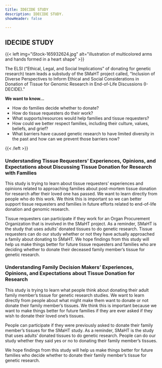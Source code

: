 ```yaml
---
title: IDECIDE STUDY
description: IDECIDE STUDY.
showHeader: false

---
```


## IDECIDE STUDY

{{< left img="iStock-165932624.jpg" alt="illustration of multicolored arms and hands formed in a heart shape" >}}

The ELSI (“Ethical, Legal, and Social Implications” of donating for genetic research) team leads a substudy of the SMaHT project called, “Inclusion of Diverse Perspectives to Inform Ethical and Social Considerations in Donation of Tissue for Genomic Research in End-of-Life Discussions (I-DECIDE).”

**We want to know…**

* How do families decide whether to donate?
* How do tissue requesters do their work?
* What supports/resources would help families and tissue requesters?
* How could we better respect families, including their culture, values, beliefs, and grief?
* What barriers have caused genetic research to have limited diversity in the past and how can we prevent those barriers now?

{{< /left >}}

### Understanding Tissue Requesters’ Experiences, Opinions, and Expectations about Discussing Tissue Donation for Research with Families

This study is trying to learn about tissue requesters’ experiences and opinions related to approaching families about post-mortem tissue donation for research after their loved one has passed. We want to learn directly from people who do this work. We think this is important so we can better support tissue requesters and families in future efforts related to end-of-life donation and genomic research.

Tissue requesters can participate if they work for an Organ Procurement Organization that is involved in the SMaHT project. As a reminder, SMaHT is the study that uses adults’ donated tissues to do genetic research. Tissue requesters can do our study whether or not they have actually approached a family about donating to SMaHT.
We hope findings from this study will help us make things better for future tissue requesters and families who are deciding whether to donate their deceased family member’s tissue for genetic research.

### Understanding Family Decision Makers’ Experiences, Opinions, and Expectations about Tissue Donation for Research

This study is trying to learn what people think about donating their adult family member’s tissue for genetic research studies. We want to learn directly from people about what might make them want to donate or not donate their family member’s tissues. We think this is important because we want to make things better for future families if they are ever asked if they wish to donate their loved one’s tissues.

People can participate if they were previously asked to donate their family member’s tissues for the SMaHT study. As a reminder, SMaHT is the study that uses adults’ donated tissues to do genetic research. People can do our study whether they said yes or no to donating their family member’s tissues.

We hope findings from this study will help us make things better for future families who decide whether to donate their family member’s tissue for genetic research.
